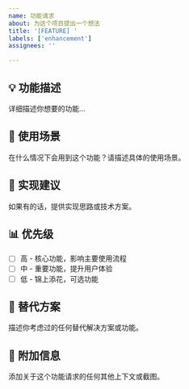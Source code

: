```yaml
---
name: 功能请求
about: 为这个项目提出一个想法
title: '[FEATURE] '
labels: ['enhancement']
assignees: ''

---
```


## 💡 功能描述
详细描述你想要的功能...

## 🎯 使用场景
在什么情况下会用到这个功能？请描述具体的使用场景。

## 🔧 实现建议
如果有的话，提供实现思路或技术方案。

## 📊 优先级
- [ ] 高 - 核心功能，影响主要使用流程
- [ ] 中 - 重要功能，提升用户体验
- [ ] 低 - 锦上添花，可选功能

## 🔄 替代方案
描述你考虑过的任何替代解决方案或功能。

## 📝 附加信息
添加关于这个功能请求的任何其他上下文或截图。 